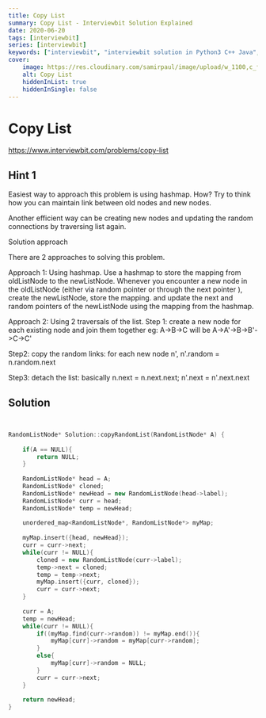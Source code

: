 ```yaml
---
title: Copy List
summary: Copy List - Interviewbit Solution Explained
date: 2020-06-20
tags: [interviewbit]
series: [interviewbit]
keywords: ["interviewbit", "interviewbit solution in Python3 C++ Java", "Copy List Solution Explained"]
cover:
    image: https://res.cloudinary.com/samirpaul/image/upload/w_1100,c_fit,co_rgb:FFFFFF,l_text:Arial_75_bold:Copy List - Solution Explained/problem-solving.webp
    alt: Copy List
    hiddenInList: true
    hiddenInSingle: false
---
```


# Copy List

https://www.interviewbit.com/problems/copy-list



## Hint 1

Easiest way to approach this problem is using hashmap. How? Try to think how you can maintain
link between old nodes and new nodes.

Another efficient way can be creating new nodes and updating the random connections by traversing list again.

Solution approach

There are 2 approaches to solving this problem.

Approach 1: Using hashmap.
Use a hashmap to store the mapping from oldListNode to the newListNode.
Whenever you encounter a new node in the oldListNode (either via random pointer or through the next pointer ),
create the newListNode, store the mapping. and update the next and random pointers of the newListNode
using the mapping from the hashmap.

Approach 2: Using 2 traversals of the list. 
Step 1: create a new node for each existing node and join them together eg: A->B->C will be A->A'->B->B'->C->C'

Step2: copy the random links: for each new node n', n'.random = n.random.next

Step3: detach the list: basically n.next = n.next.next; n'.next = n'.next.next


## Solution

```cpp


RandomListNode* Solution::copyRandomList(RandomListNode* A) {
    
    if(A == NULL){
        return NULL;
    }
    
    RandomListNode* head = A;
    RandomListNode* cloned;
    RandomListNode* newHead = new RandomListNode(head->label);
    RandomListNode* curr = head;
    RandomListNode* temp = newHead;
    
    unordered_map<RandomListNode*, RandomListNode*> myMap;
    
    myMap.insert({head, newHead});
    curr = curr->next;
    while(curr != NULL){
        cloned = new RandomListNode(curr->label);
        temp->next = cloned;
        temp = temp->next;
        myMap.insert({curr, cloned});
        curr = curr->next;
    }
    
    curr = A;
    temp = newHead;
    while(curr != NULL){
        if((myMap.find(curr->random)) != myMap.end()){
            myMap[curr]->random = myMap[curr->random];    
        }
        else{
            myMap[curr]->random = NULL;
        }
        curr = curr->next;
    }
    
    return newHead;
}


```